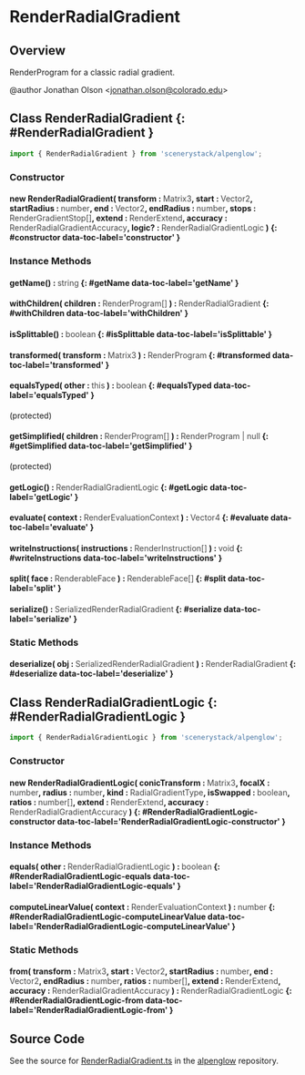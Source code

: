 # RenderRadialGradient

## Overview

RenderProgram for a classic radial gradient.

@author Jonathan Olson &lt;jonathan.olson@colorado.edu&gt;

## Class RenderRadialGradient {: #RenderRadialGradient }


```js
import { RenderRadialGradient } from 'scenerystack/alpenglow';
```
### Constructor

#### new RenderRadialGradient( transform : <span style="font-weight: 400; opacity: 80%;">Matrix3</span>, start : <span style="font-weight: 400; opacity: 80%;">Vector2</span>, startRadius : <span style="font-weight: 400; opacity: 80%;">number</span>, end : <span style="font-weight: 400; opacity: 80%;">Vector2</span>, endRadius : <span style="font-weight: 400; opacity: 80%;">number</span>, stops : <span style="font-weight: 400; opacity: 80%;">RenderGradientStop[]</span>, extend : <span style="font-weight: 400; opacity: 80%;">RenderExtend</span>, accuracy : <span style="font-weight: 400; opacity: 80%;">RenderRadialGradientAccuracy</span>, logic? : <span style="font-weight: 400; opacity: 80%;">RenderRadialGradientLogic</span> ) {: #constructor data-toc-label='constructor' }

### Instance Methods

#### getName() : <span style="font-weight: 400; opacity: 80%;">string</span> {: #getName data-toc-label='getName' }

#### withChildren( children : <span style="font-weight: 400; opacity: 80%;">RenderProgram[]</span> ) : <span style="font-weight: 400; opacity: 80%;">RenderRadialGradient</span> {: #withChildren data-toc-label='withChildren' }

#### isSplittable() : <span style="font-weight: 400; opacity: 80%;">boolean</span> {: #isSplittable data-toc-label='isSplittable' }

#### transformed( transform : <span style="font-weight: 400; opacity: 80%;">Matrix3</span> ) : <span style="font-weight: 400; opacity: 80%;">RenderProgram</span> {: #transformed data-toc-label='transformed' }

#### equalsTyped( other : <span style="font-weight: 400; opacity: 80%;">this</span> ) : <span style="font-weight: 400; opacity: 80%;">boolean</span> {: #equalsTyped data-toc-label='equalsTyped' }

(protected)

#### getSimplified( children : <span style="font-weight: 400; opacity: 80%;">RenderProgram[]</span> ) : <span style="font-weight: 400; opacity: 80%;">RenderProgram | null</span> {: #getSimplified data-toc-label='getSimplified' }

(protected)

#### getLogic() : <span style="font-weight: 400; opacity: 80%;">RenderRadialGradientLogic</span> {: #getLogic data-toc-label='getLogic' }

#### evaluate( context : <span style="font-weight: 400; opacity: 80%;">RenderEvaluationContext</span> ) : <span style="font-weight: 400; opacity: 80%;">Vector4</span> {: #evaluate data-toc-label='evaluate' }

#### writeInstructions( instructions : <span style="font-weight: 400; opacity: 80%;">RenderInstruction[]</span> ) : <span style="font-weight: 400; opacity: 80%;">void</span> {: #writeInstructions data-toc-label='writeInstructions' }

#### split( face : <span style="font-weight: 400; opacity: 80%;">RenderableFace</span> ) : <span style="font-weight: 400; opacity: 80%;">RenderableFace[]</span> {: #split data-toc-label='split' }

#### serialize() : <span style="font-weight: 400; opacity: 80%;">SerializedRenderRadialGradient</span> {: #serialize data-toc-label='serialize' }

### Static Methods

#### deserialize( obj : <span style="font-weight: 400; opacity: 80%;">SerializedRenderRadialGradient</span> ) : <span style="font-weight: 400; opacity: 80%;">RenderRadialGradient</span> {: #deserialize data-toc-label='deserialize' }



## Class RenderRadialGradientLogic {: #RenderRadialGradientLogic }


```js
import { RenderRadialGradientLogic } from 'scenerystack/alpenglow';
```
### Constructor

#### new RenderRadialGradientLogic( conicTransform : <span style="font-weight: 400; opacity: 80%;">Matrix3</span>, focalX : <span style="font-weight: 400; opacity: 80%;">number</span>, radius : <span style="font-weight: 400; opacity: 80%;">number</span>, kind : <span style="font-weight: 400; opacity: 80%;">RadialGradientType</span>, isSwapped : <span style="font-weight: 400; opacity: 80%;">boolean</span>, ratios : <span style="font-weight: 400; opacity: 80%;">number[]</span>, extend : <span style="font-weight: 400; opacity: 80%;">RenderExtend</span>, accuracy : <span style="font-weight: 400; opacity: 80%;">RenderRadialGradientAccuracy</span> ) {: #RenderRadialGradientLogic-constructor data-toc-label='RenderRadialGradientLogic-constructor' }

### Instance Methods

#### equals( other : <span style="font-weight: 400; opacity: 80%;">RenderRadialGradientLogic</span> ) : <span style="font-weight: 400; opacity: 80%;">boolean</span> {: #RenderRadialGradientLogic-equals data-toc-label='RenderRadialGradientLogic-equals' }

#### computeLinearValue( context : <span style="font-weight: 400; opacity: 80%;">RenderEvaluationContext</span> ) : <span style="font-weight: 400; opacity: 80%;">number</span> {: #RenderRadialGradientLogic-computeLinearValue data-toc-label='RenderRadialGradientLogic-computeLinearValue' }

### Static Methods

#### from( transform : <span style="font-weight: 400; opacity: 80%;">Matrix3</span>, start : <span style="font-weight: 400; opacity: 80%;">Vector2</span>, startRadius : <span style="font-weight: 400; opacity: 80%;">number</span>, end : <span style="font-weight: 400; opacity: 80%;">Vector2</span>, endRadius : <span style="font-weight: 400; opacity: 80%;">number</span>, ratios : <span style="font-weight: 400; opacity: 80%;">number[]</span>, extend : <span style="font-weight: 400; opacity: 80%;">RenderExtend</span>, accuracy : <span style="font-weight: 400; opacity: 80%;">RenderRadialGradientAccuracy</span> ) : <span style="font-weight: 400; opacity: 80%;">RenderRadialGradientLogic</span> {: #RenderRadialGradientLogic-from data-toc-label='RenderRadialGradientLogic-from' }



## Source Code

See the source for [RenderRadialGradient.ts](https://github.com/phetsims/alpenglow/blob/main/js/render-program/RenderRadialGradient.ts) in the [alpenglow](https://github.com/phetsims/alpenglow) repository.
